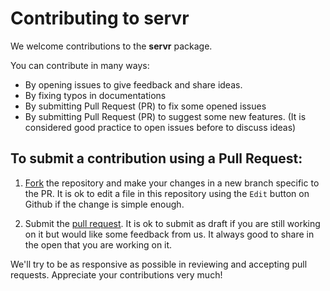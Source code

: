 # Contributing to servr

We welcome contributions to the **servr** package. 

You can contribute in many ways: 

* By opening issues to give feedback and share ideas.
* By fixing typos in documentations
* By submitting Pull Request (PR) to fix some opened issues
* By submitting Pull Request (PR) to suggest some new features. (It is considered good practice to open issues before to discuss ideas)

## To submit a contribution using a Pull Request:

1.  [Fork](https://github.com/yihui/servr/fork) the repository and make your changes in a new branch specific to the PR. It is ok to edit a file in this repository using the `Edit` button on Github if the change is simple enough.

2.  Submit the [pull request](https://help.github.com/articles/using-pull-requests). It is ok to submit as draft if you are still working on it but would like some feedback from us. It always good to share in the open that you are working on it.

We'll try to be as responsive as possible in reviewing and accepting pull requests. Appreciate your contributions very much!
